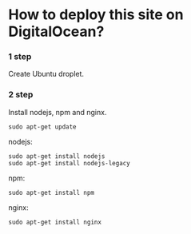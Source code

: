 # How to deploy this site on DigitalOcean?

### 1 step

Create Ubuntu droplet.

### 2 step

Install nodejs, npm and nginx.

```
sudo apt-get update
```

nodejs:
```
sudo apt-get install nodejs
sudo apt-get install nodejs-legacy
```

npm:
```
sudo apt-get install npm
```

nginx:
```
sudo apt-get install nginx
```
